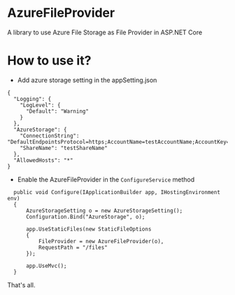 # AzureFileProvider
A library to use Azure File Storage as File Provider in ASP.NET Core

# How to use it?
- Add azure storage setting in the appSetting.json

```
{
  "Logging": {
    "LogLevel": {
      "Default": "Warning"
    }
  },
  "AzureStorage": {
    "ConnectionString": "DefaultEndpointsProtocol=https;AccountName=testAccountName;AccountKey=testAccountKey;EndpointSuffix=core.windows.net",
    "ShareName": "testShareName"
  },
  "AllowedHosts": "*"
}

```

- Enable the AzureFileProvider in the <code>ConfigureService</code> method

```
  public void Configure(IApplicationBuilder app, IHostingEnvironment env)
  {
      AzureStorageSetting o = new AzureStorageSetting();
      Configuration.Bind("AzureStorage", o);

      app.UseStaticFiles(new StaticFileOptions
      {
          FileProvider = new AzureFileProvider(o),
          RequestPath = "/files"
      });
      
      app.UseMvc();
  }
```

That's all. 
